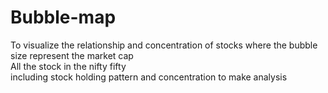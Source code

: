 # Bubble-map
To visualize the  relationship and concentration of stocks
where the bubble size represent the market cap
<br>
All the stock in the nifty fifty<br>
including stock holding pattern and  concentration to make analysis
